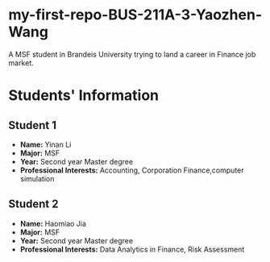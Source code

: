 # my-first-repo-BUS-211A-3-Yaozhen-Wang
A MSF student in Brandeis University trying to land a career in Finance job market.

# Students' Information

## Student 1
- **Name:** Yinan Li
- **Major:** MSF
- **Year:** Second year Master degree
- **Professional Interests:** Accounting, Corporation Finance,computer simulation

## Student 2
- **Name:** Haomiao Jia
- **Major:** MSF
- **Year:** Second year Master degree
- **Professional Interests:** Data Analytics in Finance, Risk Assessment

